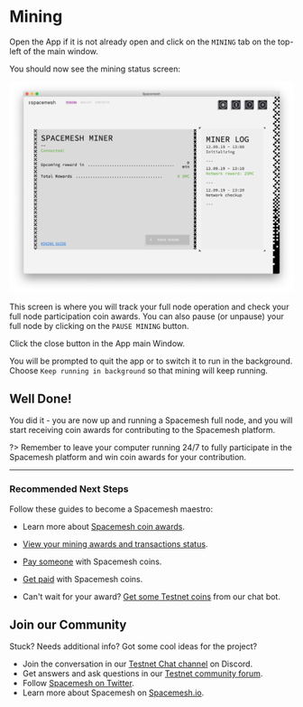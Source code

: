 # Mining

Open the App if it is not already open and click on the `MINING` tab on the top-left of the main window.

You should now see the mining status screen:

![](../images/v1.0/miner_running.png)

This screen is where you will track your full node operation and check your full node participation coin awards. You can also pause (or unpause) your full node by clicking on the `PAUSE MINING` button.

Click the close button in the App main Window.

You will be prompted to quit the app or to switch it to run in the background. Choose `Keep running in background` so that mining will keep running.

## Well Done!
You did it - you are now up and running a Spacemesh full node, and you will start receiving coin awards for contributing to the Spacemesh platform.

?> Remember to leave your computer running 24/7 to fully participate in the Spacemesh platform and win coin awards for your contribution.

---

### Recommended Next Steps

Follow these guides to become a Spacemesh maestro:

- Learn more about [Spacemesh coin awards](../awards.md).
- [View your mining awards and transactions status](wallet_logs.md).
- [Pay someone](send_coin.md) with Spacemesh coins.
- [Get paid](get_coin.md) with Spacemesh coins.

- Can't wait for your award? [Get some Testnet coins](tap.md) from our chat bot.

## Join our Community
Stuck? Needs additional info? Got some cool ideas for the project?
- Join the conversation in our [Testnet  Chat channel](https://discord.gg/ASpy52C) on Discord.
- Get answers and ask questions in our [Testnet community forum](https://community.spacemesh.io).
- Follow [Spacemesh on Twitter](https://twitter.com/teamspacemesh).
- Learn more about Spacemesh on [Spacemesh.io](https://spacemesh.io).
